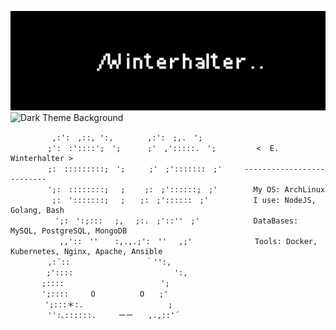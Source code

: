 ![Banner](back2.png)
![Dark Theme Background](https://via.placeholder.com/1920x1080/111111/FFFFFF?text=Dark+Theme)
```none
　　　　　 ,:':　,::, ':,　　　 　,:':　;,.　';  
　　　　　;':　:'::::';　'; 　　　;'　,':::::.　';         <  E. Winterhalter >
　　　　　;:　:::::::::;　'; 　　 ;'　;':::::::　;'     --------------------------
　　　　　';:　::::::::;　 ;　　 ;:　;'::::::;　;'        My OS: ArchLinux
　　　　　 ;:　':::::::;　 ;　　;:　;'::::::　;'          I use: NodeJS, Golang, Bash
　　　　　　';:　':;::: 　;,　 ;:.　;'::''　;'            DataBases: MySQL, PostgreSQL, MongoDB        
　　　　　　 ,,'::　'' 　 :,.,.;':　'' 　,;'              Tools: Docker, Kubernetes, Nginx, Apache, Ansible
　　　　　,:´::　　　　　　　　 　 ｀'':,
　 　 　 ;':::: 　 　 　 　 　 　　　　　':,
　　 　 ;::::　　　　　　　　　　　　　';
　　 　 ';::::　　　O　　　　　　O　　;'       
　　 　　';:::＊:. 　 　 　　 　　　　　;      
　　　　　'':､::::::.　　　ーー　　,.,::'´            
             
```

